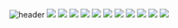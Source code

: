 ![header](https://capsule-render.vercel.app/api?type=soft&color=auto&height=210&section=header&text=Hello%20Stranger&fontSize=70&animation=fadeIn)
<img src="https://img.shields.io/badge/html5-black?style=flat-square&logo=html5&logoColor=#F43059"/>
<img src="https://img.shields.io/badge/css3-black?style=flat-square&logo=css3&logoColor=#48B0F1"/>
<img src="https://img.shields.io/badge/javascript-black?style=flat-square&logo=javascript&logoColor=#F7DF1E"/>
<img src="https://img.shields.io/badge/java-black?style=flat-square&logo=openjdk&logoColor=#139BB4"/>
<img src="https://img.shields.io/badge/spring-black?style=flat-square&logo=spring&logoColor=#6DB33F"/>
<img src="https://img.shields.io/badge/nodejs-black?style=flat-square&logo=nodedotjs&logoColor=#339933"/>
<img src="https://img.shields.io/badge/express-black?style=flat-square&logo=express&logoColor=#000000"/>
<img src="https://img.shields.io/badge/react-black?style=flat-square&logo=react&logoColor=#61DAFB"/>
<img src="https://img.shields.io/badge/linux-black?style=flat-square&logo=linux&logoColor=#FCC624"/>
<img src="https://img.shields.io/badge/mysql-black?style=flat-square&logo=mysql&logoColor=#4479A1"/>
<img src="https://img.shields.io/badge/mssql-black?style=flat-square&logo=mssql&logoColor=#CC2927"/>
